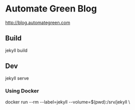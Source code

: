 # Automate Green Blog

http://blog.automategreen.com

## Build

jekyll build

## Dev

jekyll serve


### Using Docker

docker run --rm --label=jekyll --volume=$(pwd):/srv/jekyll \